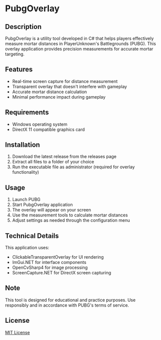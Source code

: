 # PubgOverlay

## Description
PubgOverlay is a utility tool developed in C# that helps players effectively measure mortar distances in PlayerUnknown's Battlegrounds (PUBG). This overlay application provides precision measurements for accurate mortar targeting.

## Features
- Real-time screen capture for distance measurement
- Transparent overlay that doesn't interfere with gameplay
- Accurate mortar distance calculation
- Minimal performance impact during gameplay

## Requirements
- Windows operating system
- DirectX 11 compatible graphics card

## Installation
1. Download the latest release from the releases page
2. Extract all files to a folder of your choice
3. Run the executable file as administrator (required for overlay functionality)

## Usage
1. Launch PUBG
2. Start PubgOverlay application
3. The overlay will appear on your screen
4. Use the measurement tools to calculate mortar distances
5. Adjust settings as needed through the configuration menu

## Technical Details
This application uses:
- ClickableTransparentOverlay for UI rendering
- ImGui.NET for interface components
- OpenCvSharp4 for image processing
- ScreenCapture.NET for DirectX screen capturing

## Note
This tool is designed for educational and practice purposes. Use responsibly and in accordance with PUBG's terms of service.

## License
[MIT License](LICENSE)